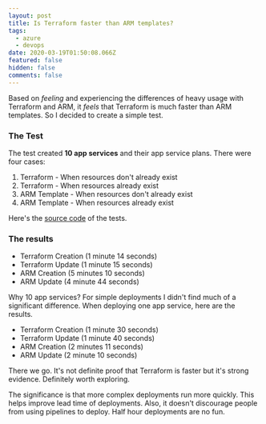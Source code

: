 ```yaml
---
layout: post
title: Is Terraform faster than ARM templates?
tags:
  - azure
  - devops
date: 2020-03-19T01:50:08.066Z
featured: false
hidden: false
comments: false
---
```

Based on *feeling* and experiencing the differences of heavy usage with Terraform and ARM, it *feels* that Terraform is much faster than ARM templates. So I decided to create a simple test.

<!--more-->

### The Test

The test created **10 app services** and their app service plans. There were four cases:

1. Terraform - When resources don't already exist
2. Terraform - When resources already exist
3. ARM Template - When resources don't already exist
4. ARM Template - When resources already exist

Here's the [source code](https://github.com/fgauna12/TerraformVsArmSpeedTest) of the tests.

### The results

* Terraform Creation (1 minute 14 seconds)
* Terraform Update (1 minute 15 seconds)
* ARM Creation (5 minutes 10 seconds)
* ARM Update (4 minute 44 seconds)

Why 10 app services? For simple deployments I didn't find much of a significant difference. When deploying one app service, here are the results.

* Terraform Creation (1 minute 30 seconds)
* Terraform Update (1 minute 40 seconds)
* ARM Creation (2 minutes 11 seconds)
* ARM Update (2 minute 10 seconds)

There we go. It's not definite proof that Terraform is faster but it's strong evidence. Definitely worth exploring. 

The significance is that more complex deployments run more quickly. This helps improve lead time of deployments. Also, it doesn't discourage people from using pipelines to deploy. Half hour deployments are no fun.